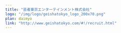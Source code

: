 ```yaml
---
title: "芸者東京エンターテインメント株式会社"
logo: "/img/logo/geishatokyo_logo_200x70.png"
plan: daimyo
link: "http://www.geishatokyo.com/#!/recruit.html"
---
```

